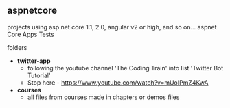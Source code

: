 ## aspnetcore

projects using asp net core 1.1, 2.0, angular v2 or high, and so on...
aspnet Core Apps Tests

folders 

* **twitter-app**
  * following the youtube channel 'The Coding Train' into list 'Twitter Bot Tutorial'
  * Stop here - https://www.youtube.com/watch?v=mUoIPmZ4KwA 
* **courses**
  * all files from courses made in chapters or demos files
  
